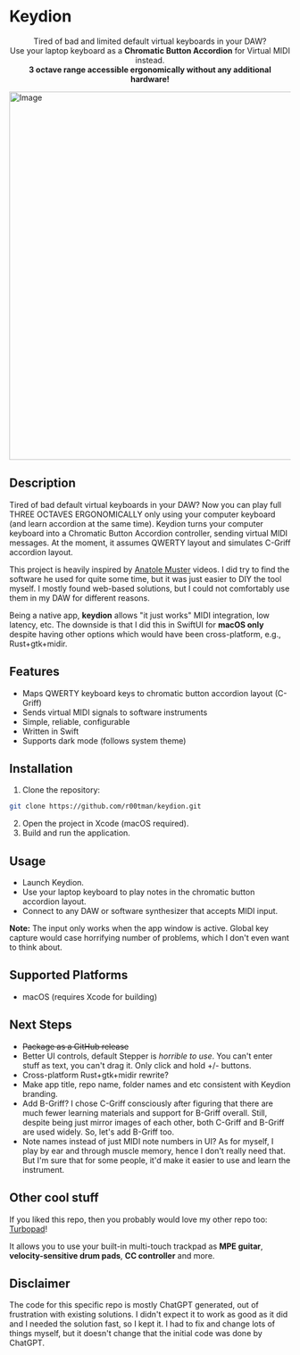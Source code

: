 # Keydion

<p align=center>Tired of bad and limited default virtual keyboards in your DAW?<br/> Use your laptop keyboard as a <b>Chromatic Button Accordion</b> for Virtual MIDI instead.</b><br/><b>3 octave range accessible ergonomically without any additional hardware!</b></p>

<img width="1012" height="660" alt="Image" src="https://github.com/user-attachments/assets/64268c74-544c-43db-9700-6db5700a5cca" />

## Description

Tired of bad default virtual keyboards in your DAW? Now you can play full THREE OCTAVES ERGONOMICALLY only using your computer keyboard (and learn accordion at the same time).
Keydion turns your computer keyboard into a Chromatic Button Accordion controller, sending virtual MIDI messages.
At the moment, it assumes QWERTY layout and simulates C-Griff accordion layout.

This project is heavily inspired by [Anatole Muster](https://www.youtube.com/shorts/1kVAUZjotnE) videos.
I did try to find the software he used for quite some time, but it was just easier to DIY the tool myself.
I mostly found web-based solutions, but I could not comfortably use them in my DAW for different reasons.

Being a native app, **keydion** allows "it just works" MIDI integration, low latency, etc.
The downside is that I did this in SwiftUI for **macOS only** despite having other options which would have been cross-platform, e.g., Rust+gtk+midir.

## Features

- Maps QWERTY keyboard keys to chromatic button accordion layout (C-Griff)
- Sends virtual MIDI signals to software instruments
- Simple, reliable, configurable
- Written in Swift
- Supports dark mode (follows system theme)

## Installation

1. Clone the repository:
```bash
git clone https://github.com/r00tman/keydion.git
```
2. Open the project in Xcode (macOS required).
3. Build and run the application.

## Usage

- Launch Keydion.
- Use your laptop keyboard to play notes in the chromatic button accordion layout.
- Connect to any DAW or software synthesizer that accepts MIDI input.

**Note:** The input only works when the app window is active. Global key capture would case horrifying number of problems, which I don't even want to think about.

## Supported Platforms

- macOS (requires Xcode for building)

## Next Steps

- ~~Package as a GitHub release~~
- Better UI controls, default Stepper is *horrible to use*. You can't enter stuff as text, you can't drag it. Only click and hold +/- buttons.
- Cross-platform Rust+gtk+midir rewrite?
- Make app title, repo name, folder names and etc consistent with Keydion branding.
- Add B-Griff? I chose C-Griff consciously after figuring that there are much fewer learning materials and support for B-Griff overall. Still, despite being just mirror images of each other, both C-Griff and B-Griff are used widely. So, let's add B-Griff too.
- Note names instead of just MIDI note numbers in UI? As for myself, I play by ear and through muscle memory, hence I don't really need that. But I'm sure that for some people, it'd make it easier to use and learn the instrument. 

## Other cool stuff
If you liked this repo, then you probably would love my other repo too: [Turbopad](https://github.com/r00tman/Turbopad)!

It allows you to use your built-in multi-touch trackpad as **MPE guitar**, **velocity-sensitive drum pads**, **CC controller** and more.

## Disclaimer

The code for this specific repo is mostly ChatGPT generated, out of frustration with existing solutions. I didn't expect it to work as good as it did and I needed the solution fast, so I kept it. I had to fix and change lots of things myself, but it doesn't change that the initial code was done by ChatGPT.
